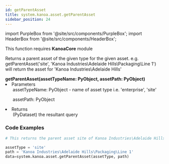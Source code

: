 ```yaml
---
id: getParentAsset
title: system.kanoa.asset.getParentAsset
sidebar_position: 24
---
```

import PurpleBox from '@site/src/components/PurpleBox';
import HeaderBox from '@site/src/components/HeaderBox';

<PurpleBox>This function requires <b>KanoaCore</b> module</PurpleBox>

<HeaderBox header="Description">Returns a parent asset of the given type for the given asset. e.g. getParentAsset('site', 'Kanoa Industries\Adelaide Hills\Packaging\Line 1') will return the asset for 'Kanoa Industries\Adelaide Hills'</HeaderBox>

<HeaderBox header="Syntax">
    <b>getParentAsset(assetTypeName: PyObject, assetPath: PyObject)</b>
    <li> Parameters <br />
        <ul> assetTypeName: PyObject - name of asset type i.e. 'enterprise', 'site' </ul>
        <ul> assetPath: PyObject </ul>
    </li>
    <li> Returns <br />
        <ul> (PyDataset) the resultant query </ul>
    </li>
</HeaderBox>

### Code Examples

```py
# This returns the parent asset site of Kanoa Industries\Adelaide Hills\Packaging\Line 1

assetType = 'site'
path = 'Kanoa Industries\Adelaide Hills\Packaging\Line 1'
data=system.kanoa.asset.getParentAsset(assetType, path)

```
